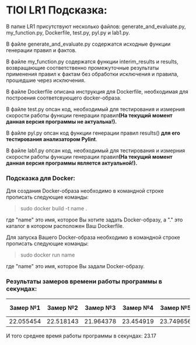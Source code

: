 # TIOI LR1 Подсказка:
<p>  В папке LR1 присутствуют несколько файлов: generate_and_evaluate.py, my_function.py, Dockerfile, test.py, pyl.py и lab1.py.</p> 
<p>  В файле generate_and_evaluate.py содержатся исходные функции генерации правил и фактов.</p> 
<p>  В файле my_function.py содержатся функции interim_results и results, возвращающие соответственно промежуточные результаты применения правил к фактам без обработки исключения и правила, прошедшие через исключения.</p>
<p>  В файле Dockerfile описана инструкция для Dockerfile, необходимая для построения соответсвующего docker-образа.</p>
<p>  В файле test.py опсан код, необходимый для тестирования и измерния скорости работы функции генерации правил<strong>(На текущий момент данная версия программы не актуальна!).</strong></p>
<p>  В файле pyl.py опсан код функции генерации правил results() <strong>для его тестирования  анализатором Pylint</strong>.</p>
<p>  В файле lab1.py опсан код, необходимый для тестирования и измерния скорости работы функции генерации правил<strong>(На текущий момент данная версия программы является актуальной!).</strong></p>
<h3>Подсказка для Docker:</h3> 
<p>Для создания Docker-образа необходимо в командной строке прописать следующие команды: </p>
<blockquote> sudo docker build -t name .</blockquote>
<p>где &quot;name&quot; это имя, которое Вы хотите задать Docker-образу, а &quot;.&quot; это каталог в котором расположен Ваш Dockerfile. </p>
<p>Для запуска Вашего Docker-образа необходимо в командной строке прописать следующие команды:</p>
<blockquote> sudo docker run  name </blockquote>
<p>где &quot;name&quot; это имя, которое Вы задали Docker-образу. </p>
<h3>Результаты замеров времени работы программы в секундах:</h3>
<table>
    <thead>
        <tr>
          <th>Замер №1</th>
          <th>Замер №2</th>
          <th>Замер №3</th>
          <th>Замер №4</th>
          <th>Замер №5</th>
          <th>Замер №6</th>
          <th>Замер №7</th>
          <th>Замер №8</th>
          <th>Замер №9</th>
          <th>Замер №10</th>
        </tr>
    </thead>
    <tbody>
        <tr>
          <td>22.055454</td>
          <td>22.518143</td>
          <td>21.964378</td>
          <td>23.454919</td>
          <td>23.749656</td>
          <td>22.869935</td>
          <td>22.163739</td>
          <td>25.028415</td>
          <td>25.455435</td>
          <td>22.473807</td>
        </tr>
    </tbody>
</table>
<p>И того среднее время работы программы в секундах: 23.17</p>
